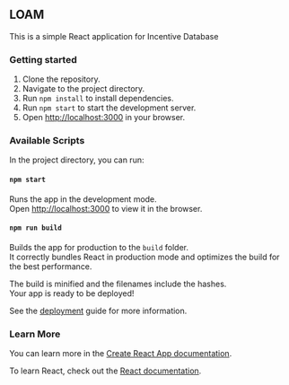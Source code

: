 ## LOAM

This is a simple React application for Incentive Database

### Getting started

1. Clone the repository.
2. Navigate to the project directory.
3. Run `npm install` to install dependencies.
4. Run `npm start` to start the development server.
5. Open [http://localhost:3000](http://localhost:3000) in your browser.

### Available Scripts

In the project directory, you can run:

#### `npm start`

Runs the app in the development mode.\
Open [http://localhost:3000](http://localhost:3000) to view it in the browser.

#### `npm run build`

Builds the app for production to the `build` folder.\
It correctly bundles React in production mode and optimizes the build for the best performance.

The build is minified and the filenames include the hashes.\
Your app is ready to be deployed!

See the [deployment](https://facebook.github.io/create-react-app/docs/deployment) guide for more information.

### Learn More

You can learn more in the [Create React App documentation](https://facebook.github.io/create-react-app/docs/getting-started).

To learn React, check out the [React documentation](https://reactjs.org/).
